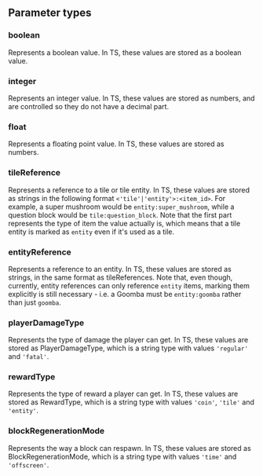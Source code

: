 ## Parameter types

### boolean
Represents a boolean value. In TS, these values are stored as a boolean
value.

### integer
Represents an integer value. In TS, these values are stored as numbers, and
are controlled so they do not have a decimal part.

### float
Represents a floating point value. In TS, these values are stored as numbers.

### tileReference
Represents a reference to a tile or tile entity. In TS, these values are stored
as strings in the following format `<'tile'|'entity'>:<item_id>`. For example,
a super mushroom would be `entity:super_mushroom`, while a question block would
be `tile:question_block`. Note that the first part represents the type of item
the value actually is, which means that a tile entity is marked as `entity` even
if it's used as a tile.

### entityReference
Represents a reference to an entity. In TS, these values are stored as strings,
in the same format as tileReferences. Note that, even though, currently, entity
references can only reference `entity` items, marking them explicitly is still
necessary - i.e. a Goomba must be `entity:goomba` rather than just `goomba`.

### playerDamageType
Represents the type of damage the player can get. In TS, these values are stored
as PlayerDamageType, which is a string type with values `'regular'` and `'fatal'`.

### rewardType
Represents the type of reward a player can get. In TS, these values are stored
as RewardType, which is a string type with values `'coin'`, `'tile'` and
`'entity'`.

### blockRegenerationMode
Represents the way a block can respawn. In TS, these values are stored
as BlockRegenerationMode, which is a string type with values `'time'` and
`'offscreen'`.
